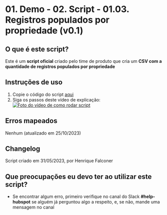 # 01. Demo - 02. Script - 01.03. Registros populados por propriedade (v0.1)

## O que é este script?

Este é um **script oficial** criado pelo time de produto que cria um **CSV com a quantidade de registros populados por propriedade**

## Instruções de uso

1. Copie o código do script [aqui](https://raw.githubusercontent.com/nexforce/script-automation/main/hubspot/scripts/countPropertyPopulatedRecords.js)
2. Siga os passos deste vídeo de explicação: [![Foto do vídeo de como rodar script](https://github.com/nexforce/script-automation/blob/main/hubspot/images/Foto%20de%20capa%20do%20v%C3%ADdeo%20de%20contagem%20de%20registros%20populados%20por%20propriedade.jpg?raw=true)](https://drive.google.com/file/d/1-jskSfZxJnAffX2YdKNkJTXwcblZDVDM/view?usp=sharing "Como rodar script")

## Erros mapeados

Nenhum (atualizado em 25/10/2023)

## Changelog

Script criado em 31/05/2023, por Henrique Falconer

## Que preocupações eu devo ter ao utilizar este script?

- Se encontrar algum erro, primeiro verifique no canal do Slack **#help-hubspot** se alguém já perguntou algo a respeito, e, se não, mande uma mensagem no canal
